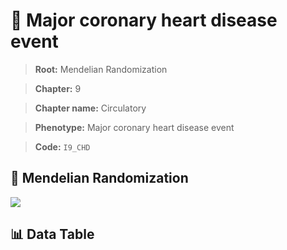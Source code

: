 # 🧪 Major coronary heart disease event

> **Root:** Mendelian Randomization

> **Chapter:** 9  

> **Chapter name:** Circulatory

> **Phenotype:** Major coronary heart disease event  

> **Code:** `I9_CHD`

## 🧬 Mendelian Randomization  

<img src="/MR/Figures/Forward/I9_CHD.png"/>

## 📊 Data Table

<CsvTableMRF src="/MR/Data/Forward/I9_CHD.csv"/>
